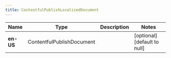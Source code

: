 ```yaml
---
title: ContentfulPublishLocalizedDocument
---
```



| Name | Type | Description | Notes |
|------------ | ------------- | ------------- | -------------|
| **en-US** | ContentfulPublishDocument |  | [optional] [default to null] |
